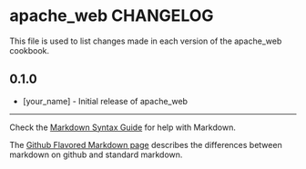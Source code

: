 apache_web CHANGELOG
====================

This file is used to list changes made in each version of the apache_web cookbook.

0.1.0
-----
- [your_name] - Initial release of apache_web

- - -
Check the [Markdown Syntax Guide](http://daringfireball.net/projects/markdown/syntax) for help with Markdown.

The [Github Flavored Markdown page](http://github.github.com/github-flavored-markdown/) describes the differences between markdown on github and standard markdown.
